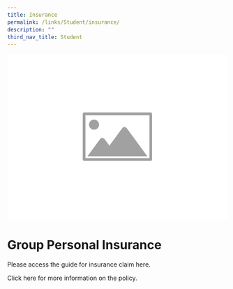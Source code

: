 ```yaml
---
title: Insurance
permalink: /links/Student/insurance/
description: ""
third_nav_title: Student
---
```

![](/images/WIP/placeholder-image.png)

# Group Personal Insurance

<div align="justify">

Please access the guide for insurance claim here.
	
Click here for more information on the policy.
	
</div>